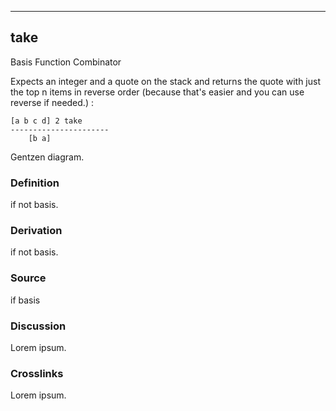 ------------------------------------------------------------------------

## take

Basis Function Combinator

Expects an integer and a quote on the stack and returns the quote with
just the top n items in reverse order (because that\'s easier and you
can use reverse if needed.) :

    [a b c d] 2 take
    ----------------------
        [b a]

Gentzen diagram.

### Definition

if not basis.

### Derivation

if not basis.

### Source

if basis

### Discussion

Lorem ipsum.

### Crosslinks

Lorem ipsum.
